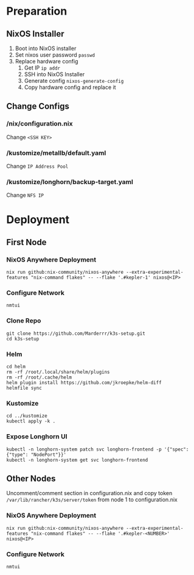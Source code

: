# Preparation
## NixOS Installer
1. Boot into NixOS installer
2. Set nixos user password `passwd`
3. Replace hardware config
   1.  Get IP `ip addr`
   2.  SSH into NixOS Installer
   3.  Generate config `nixos-generate-config`
   4.  Copy hardware config and replace it
## Change Configs
### /nix/configuration.nix
Change `<SSH KEY>`
### /kustomize/metallb/default.yaml
Change `IP Address Pool`
### /kustomize/longhorn/backup-target.yaml
Change `NFS IP`
# Deployment
## First Node
### NixOS Anywhere Deployment
```
nix run github:nix-community/nixos-anywhere --extra-experimental-features "nix-command flakes" -- --flake '.#kepler-1' nixos@<IP>
```
### Configure Network
```
nmtui
```
### Clone Repo
```
git clone https://github.com/Marderrr/k3s-setup.git
cd k3s-setup
```
### Helm
```
cd helm
rm -rf /root/.local/share/helm/plugins
rm -rf /root/.cache/helm
helm plugin install https://github.com/jkroepke/helm-diff
helmfile sync
```
### Kustomize
```
cd ../kustomize
kubectl apply -k .
```
### Expose Longhorn UI
```
kubectl -n longhorn-system patch svc longhorn-frontend -p '{"spec": {"type": "NodePort"}}'
kubectl -n longhorn-system get svc longhorn-frontend
```
## Other Nodes
Uncomment/comment section in configuration.nix and copy token `/var/lib/rancher/k3s/server/token` from node 1 to configuration.nix
### NixOS Anywhere Deployment
```
nix run github:nix-community/nixos-anywhere --extra-experimental-features "nix-command flakes" -- --flake '.#kepler-<NUMBER>' nixos@<IP>
```
### Configure Network
```
nmtui
```
